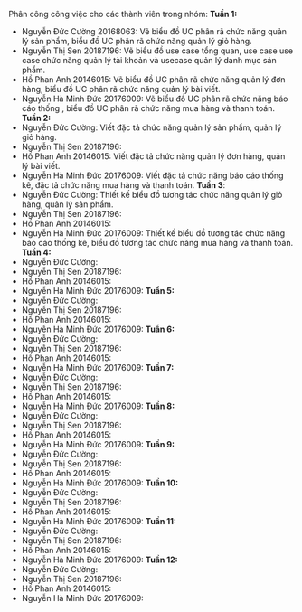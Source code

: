 Phân công công việc cho các thành viên trong nhóm:
**Tuần 1:**
- Nguyễn Đức Cường 20168063: Vẽ biểu đồ UC phân rã chức năng quản lý sản phẩm, biểu đồ UC phân rã chức năng quản lý giỏ hàng.
- Nguyễn Thị Sen 20187196: Vẽ biểu đồ use case tổng quan, use case use case chức năng quản lý tài khoản và usecase quản lý danh mục sản phẩm.
- Hồ Phan Anh 20146015: Vẽ biểu đồ UC phân rã chức năng quản lý đơn hàng, biểu đồ UC phân rã chức năng quản lý bài viết.
- Nguyễn Hà Minh Đức 20176009: Vẽ biểu đồ UC phân rã chức năng báo cáo thống , biểu đồ UC phân rã chức năng mua hàng và thanh toán.
**Tuần 2:**
- Nguyễn Đức Cường: Viết đặc tả chức năng quản lý sản phẩm, quản lý giỏ hàng.
- Nguyễn Thị Sen 20187196:
- Hồ Phan Anh 20146015: Viết đặc tả chức năng quản lý đơn hàng, quản lý bài viết.
- Nguyễn Hà Minh Đức 20176009: Viết đặc tả chức năng báo cáo thống kê, đặc tả chức năng mua hàng và thanh toán.
**Tuần 3**:
- Nguyễn Đức Cường: Thiết kế biểu đồ tương tác chức năng quản lý giỏ hàng, quản lý sản phẩm.
- Nguyễn Thị Sen 20187196:
- Hồ Phan Anh 20146015:
- Nguyễn Hà Minh Đức 20176009: Thiết kế biểu đồ tương tác chức năng báo cáo thống kê, biểu đồ tương tác chức năng mua hàng và thanh toán.
**Tuần 4:**
- Nguyễn Đức Cường: 
- Nguyễn Thị Sen 20187196:
- Hồ Phan Anh 20146015:
- Nguyễn Hà Minh Đức 20176009:
**Tuần 5:**
- Nguyễn Đức Cường: 
- Nguyễn Thị Sen 20187196:
- Hồ Phan Anh 20146015:
- Nguyễn Hà Minh Đức 20176009:
**Tuần 6:**
- Nguyễn Đức Cường: 
- Nguyễn Thị Sen 20187196:
- Hồ Phan Anh 20146015:
- Nguyễn Hà Minh Đức 20176009:
**Tuần 7:**
- Nguyễn Đức Cường: 
- Nguyễn Thị Sen 20187196:
- Hồ Phan Anh 20146015:
- Nguyễn Hà Minh Đức 20176009:
**Tuần 8:**
- Nguyễn Đức Cường: 
- Nguyễn Thị Sen 20187196:
- Hồ Phan Anh 20146015:
- Nguyễn Hà Minh Đức 20176009:
**Tuần 9:**
- Nguyễn Đức Cường: 
- Nguyễn Thị Sen 20187196:
- Hồ Phan Anh 20146015:
- Nguyễn Hà Minh Đức 20176009:
**Tuần 10:**
- Nguyễn Đức Cường: 
- Nguyễn Thị Sen 20187196:
- Hồ Phan Anh 20146015:
- Nguyễn Hà Minh Đức 20176009:
**Tuần 11:**
- Nguyễn Đức Cường: 
- Nguyễn Thị Sen 20187196:
- Hồ Phan Anh 20146015:
- Nguyễn Hà Minh Đức 20176009:
**Tuần 12:**
- Nguyễn Đức Cường: 
- Nguyễn Thị Sen 20187196:
- Hồ Phan Anh 20146015:
- Nguyễn Hà Minh Đức 20176009:
